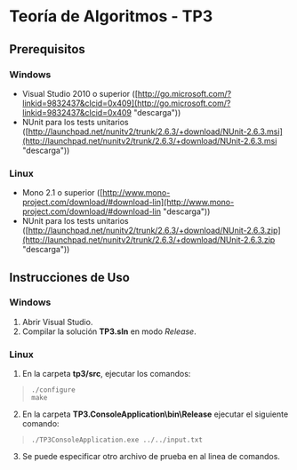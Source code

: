 # Teoría de Algoritmos - TP3

## Prerequisitos

### Windows

- Visual Studio 2010 o superior ([http://go.microsoft.com/?linkid=9832437&clcid=0x409](http://go.microsoft.com/?linkid=9832437&clcid=0x409 "descarga"))
- NUnit para los tests unitarios ([http://launchpad.net/nunitv2/trunk/2.6.3/+download/NUnit-2.6.3.msi](http://launchpad.net/nunitv2/trunk/2.6.3/+download/NUnit-2.6.3.msi "descarga"))

### Linux
- Mono 2.1 o superior ([http://www.mono-project.com/download/#download-lin](http://www.mono-project.com/download/#download-lin "descarga"))
- NUnit para los tests unitarios ([http://launchpad.net/nunitv2/trunk/2.6.3/+download/NUnit-2.6.3.zip](http://launchpad.net/nunitv2/trunk/2.6.3/+download/NUnit-2.6.3.zip "descarga"))


## Instrucciones de Uso

### Windows
1. Abrir Visual Studio.
2. Compilar la solución **TP3.sln** en modo *Release*.

### Linux
1. En la carpeta **tp3/src**, ejecutar los comandos:

>     ./configure
>     make

2. En la carpeta **TP3.ConsoleApplication\bin\Release** ejecutar el siguiente comando:

>     ./TP3ConsoleApplication.exe ../../input.txt

3. Se puede especificar otro archivo de prueba en al linea de comandos.


